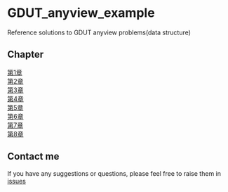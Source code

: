 # GDUT_anyview_example
Reference solutions to GDUT anyview problems(data structure)
## Chapter
[第1章](../main/chapter1/README.md)   
[第2章](../main/chapter2/README.md)  
[第3章](../main/chapter3/README.md)  
[第4章](../main/chapter4/README.md)  
[第5章](../main/chapter5/README.md)  
[第6章](../main/chapter6/README.md)  
[第7章](../main/chapter7/README.md)  
[第8章](../main/chapter8/README.md)  
## Contact me
If you have any suggestions or questions, please feel free to raise them in [issues](https://github.com/Yuki-I-Rain/gdut_anyview_example/issues)

